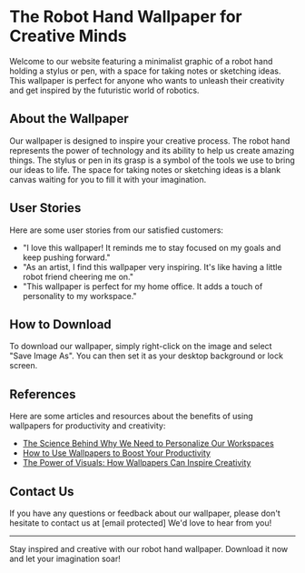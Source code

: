<!--
Write me content for website with wallpaper which alt text is:

"A wallpaper featuring a minimalist graphic of a robot hand holding a stylus or pen, with a space for taking notes or sketching ideas."

The name/title of the page should not be 1:1 copy of the alt text but rather a real content of the website which is using this wallpaper.

- Use markdown format
- Start with the heading
- The content should look like a real website
- Include real sections like references, contact, user stories, etc. use things relevant to the page purpose.
- Feel free to use structure like headings, bullets, numbering, blockquotes, paragraphs, horizontal lines, etc.
- You can use formatting like bold or _italic_
- You can include UTF-8 emojis
- Links should be only #hash anchors (and you can refer to the document itself)
- Do not include images
-->

<!--font:Montserrat-->

# The Robot Hand Wallpaper for Creative Minds

Welcome to our website featuring a minimalist graphic of a robot hand holding a stylus or pen, with a space for taking notes or sketching ideas. This wallpaper is perfect for anyone who wants to unleash their creativity and get inspired by the futuristic world of robotics.

## About the Wallpaper

Our wallpaper is designed to inspire your creative process. The robot hand represents the power of technology and its ability to help us create amazing things. The stylus or pen in its grasp is a symbol of the tools we use to bring our ideas to life. The space for taking notes or sketching ideas is a blank canvas waiting for you to fill it with your imagination.

## User Stories

Here are some user stories from our satisfied customers:

-   "I love this wallpaper! It reminds me to stay focused on my goals and keep pushing forward."
-   "As an artist, I find this wallpaper very inspiring. It's like having a little robot friend cheering me on."
-   "This wallpaper is perfect for my home office. It adds a touch of personality to my workspace."

## How to Download

To download our wallpaper, simply right-click on the image and select "Save Image As". You can then set it as your desktop background or lock screen.

## References

Here are some articles and resources about the benefits of using wallpapers for productivity and creativity:

-   [The Science Behind Why We Need to Personalize Our Workspaces](#)
-   [How to Use Wallpapers to Boost Your Productivity](#)
-   [The Power of Visuals: How Wallpapers Can Inspire Creativity](#)

## Contact Us

If you have any questions or feedback about our wallpaper, please don't hesitate to contact us at [email protected] We'd love to hear from you!

---

Stay inspired and creative with our robot hand wallpaper. Download it now and let your imagination soar!
